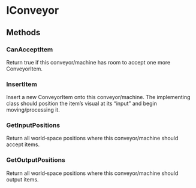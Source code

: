 # IConveyor

## Methods

### CanAcceptItem

Return true if this conveyor/machine has room to accept one more ConveyorItem.

<div><Declaration modifier=" bool" content=" <span>&lt;span class=&quot;method&quot;&gt;CanAcceptItem&lt;/span&gt;(&lt;span class=&quot;param&quot;&gt;&lt;a href=&quot;#/api/IndustrialValley.Conveyors/ConveyorItem&quot; title=&quot;ConveyorItem&quot; class=&quot;inherit-link&quot;&gt;ConveyorItem&lt;/a&gt;&lt;/span&gt; item)</span>"></Declaration></div>

### InsertItem

Insert a new ConveyorItem onto this conveyor/machine.  The implementing class
		     should position the item’s visual at its “input” and begin moving/processing it.

<div><Declaration modifier=" void" content=" <span>&lt;span class=&quot;method&quot;&gt;InsertItem&lt;/span&gt;(&lt;span class=&quot;param&quot;&gt;&lt;a href=&quot;#/api/IndustrialValley.Conveyors/ConveyorItem&quot; title=&quot;ConveyorItem&quot; class=&quot;inherit-link&quot;&gt;ConveyorItem&lt;/a&gt;&lt;/span&gt; item)</span>"></Declaration></div>

### GetInputPositions

Return all world‐space positions where this conveyor/machine should accept items.

<div><Declaration modifier=" List&amp;lt;&lt;a href=&quot;https://docs.unity3d.com/6000.1/Documentation/ScriptReference/Vector3.html&quot; title=&quot;Vector3&quot; class=&quot;inherit-link&quot;&gt;Vector3&lt;/a&gt;&amp;gt;" content=" <span>&lt;span class=&quot;method&quot;&gt;GetInputPositions&lt;/span&gt;()</span>"></Declaration></div>

### GetOutputPositions

Return all world‐space positions where this conveyor/machine should output items.

<div><Declaration modifier=" List&amp;lt;&lt;a href=&quot;https://docs.unity3d.com/6000.1/Documentation/ScriptReference/Vector3.html&quot; title=&quot;Vector3&quot; class=&quot;inherit-link&quot;&gt;Vector3&lt;/a&gt;&amp;gt;" content=" <span>&lt;span class=&quot;method&quot;&gt;GetOutputPositions&lt;/span&gt;()</span>"></Declaration></div>
